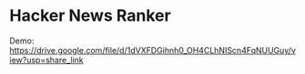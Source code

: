 # Hacker News Ranker

Demo: https://drive.google.com/file/d/1dVXFDGihnh0_OH4CLhNIScn4FqNUUGuy/view?usp=share_link

